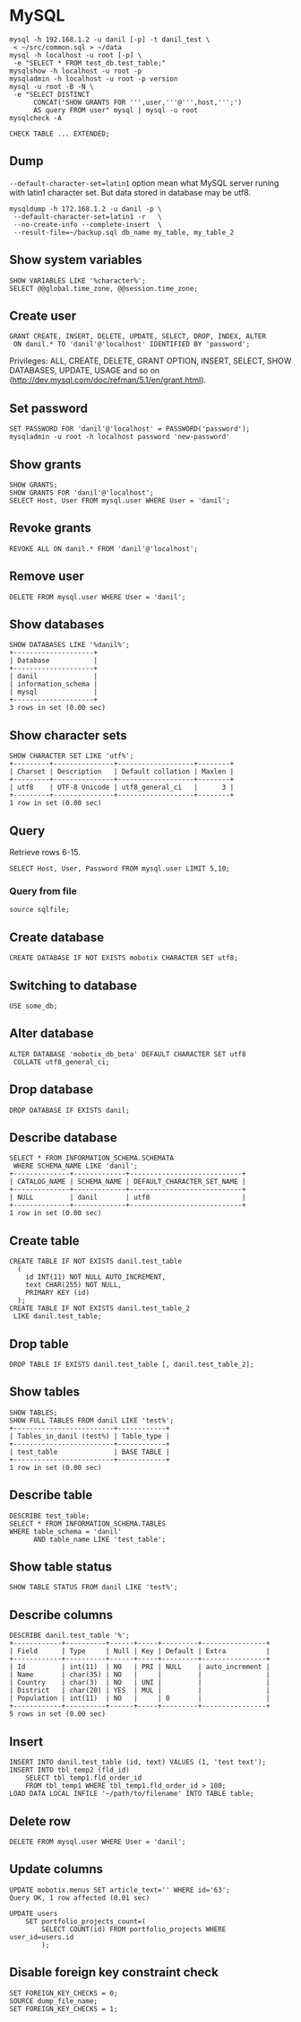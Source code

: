 <!-- -*- coding: utf-8-unix; -*-
     Danil Kutkevich's reference cards <http://kutkevich.org/rc>.
     Copyright (C) 2007, 2008, 2009, 2010 Danil Kutkevich <danil@kutkevich.org>

     This reference cards is licensed under the Creative Commons
     Attribution-Share Alike 3.0 Unported License. To view a copy of this
     license, see the COPYING file or visit
     <http://creativecommons.org/licenses/by-sa/3.0/> or send a letter to
     Creative Commons, 171 Second Street, Suite 300, San Francisco,
     California, 94105, USA. -->

MySQL
=====

    mysql -h 192.168.1.2 -u danil [-p] -t danil_test \
     < ~/src/common.sql > ~/data
    mysql -h localhost -u root [-p] \
     -e "SELECT * FROM test_db.test_table;"
    mysqlshow -h localhost -u root -p
    mysqladmin -h localhost -u root -p version
    mysql -u root -B -N \
     -e "SELECT DISTINCT
          CONCAT('SHOW GRANTS FOR ''',user,'''@''',host,''';')
          AS query FROM user" mysql | mysql -u root
    mysqlcheck -A

    CHECK TABLE ... EXTENDED;

Dump
----

`--default-character-set=latin1` option mean what MySQL server runing
with latin1 character set.  But data stored in database may be utf8.

    mysqldump -h 172.168.1.2 -u danil -p \
     --default-character-set=latin1 -r   \
     --no-create-info --complete-insert  \
     --result-file=~/backup.sql db_name my_table, my_table_2

Show system variables
---------------------

    SHOW VARIABLES LIKE '%character%';
    SELECT @@global.time_zone, @@session.time_zone;

Create user
-----------

    GRANT CREATE, INSERT, DELETE, UPDATE, SELECT, DROP, INDEX, ALTER
     ON danil.* TO 'danil'@'localhost' IDENTIFIED BY 'password';

Privileges: ALL, CREATE, DELETE, GRANT OPTION, INSERT, SELECT, SHOW
DATABASES, UPDATE, USAGE and so on
(<http://dev.mysql.com/doc/refman/5.1/en/grant.html>).

Set password
------------

    SET PASSWORD FOR 'danil'@'localhost' = PASSWORD('password');
    mysqladmin -u root -h localhost password 'new-password'

Show grants
-----------

    SHOW GRANTS;
    SHOW GRANTS FOR 'danil'@'localhost';
    SELECT Host, User FROM mysql.user WHERE User = 'danil';

Revoke grants
-------------

    REVOKE ALL ON danil.* FROM 'danil'@'localhost';

Remove user
-----------

    DELETE FROM mysql.user WHERE User = 'danil';

Show databases
--------------

    SHOW DATABASES LIKE '%danil%';
    +--------------------+
    | Database           |
    +--------------------+
    | danil              |
    | information_schema |
    | mysql              |
    +--------------------+
    3 rows in set (0.00 sec)

Show character sets
-------------------

    SHOW CHARACTER SET LIKE 'utf%';
    +---------+---------------+-------------------+--------+
    | Charset | Description   | Default collation | Maxlen |
    +---------+---------------+-------------------+--------+
    | utf8    | UTF-8 Unicode | utf8_general_ci   |      3 |
    +---------+---------------+-------------------+--------+
    1 row in set (0.00 sec)

Query
-----

Retrieve rows 6-15.

    SELECT Host, User, Password FROM mysql.user LIMIT 5,10;

### Query from file

    source sqlfile;

Create database
---------------

    CREATE DATABASE IF NOT EXISTS mobotix CHARACTER SET utf8;

Switching to database
---------------------

    USE some_db;

Alter database
--------------

    ALTER DATABASE 'mobotix_db_beta' DEFAULT CHARACTER SET utf8
     COLLATE utf8_general_ci;

Drop database
-------------

    DROP DATABASE IF EXISTS danil;

Describe database
-----------------

    SELECT * FROM INFORMATION_SCHEMA.SCHEMATA
     WHERE SCHEMA_NAME LIKE 'danil';
    +--------------+-------------+----------------------------+
    | CATALOG_NAME | SCHEMA_NAME | DEFAULT_CHARACTER_SET_NAME |
    +--------------+-------------+----------------------------+
    | NULL         | danil       | utf8                       |
    +--------------+-------------+----------------------------+
    1 row in set (0.00 sec)

Create table
------------

    CREATE TABLE IF NOT EXISTS danil.test_table
      (
        id INT(11) NOT NULL AUTO_INCREMENT,
        text CHAR(255) NOT NULL,
        PRIMARY KEY (id)
      );
    CREATE TABLE IF NOT EXISTS danil.test_table_2
     LIKE danil.test_table;

Drop table
----------

    DROP TABLE IF EXISTS danil.test_table [, danil.test_table_2];

Show tables
-----------

    SHOW TABLES;
    SHOW FULL TABLES FROM danil LIKE 'test%';
    +-------------------------+------------+
    | Tables_in_danil (test%) | Table_type |
    +-------------------------+------------+
    | test_table              | BASE TABLE |
    +-------------------------+------------+
    1 row in set (0.00 sec)

Describe table
--------------

    DESCRIBE test_table;
    SELECT * FROM INFORMATION_SCHEMA.TABLES
    WHERE table_schema = 'danil'
          AND table_name LIKE 'test_table';

Show table status
-----------------

    SHOW TABLE STATUS FROM danil LIKE 'test%';

Describe columns
----------------

    DESCRIBE danil.test_table '%';
    +------------+----------+------+-----+---------+----------------+
    | Field      | Type     | Null | Key | Default | Extra          |
    +------------+----------+------+-----+---------+----------------+
    | Id         | int(11)  | NO   | PRI | NULL    | auto_increment |
    | Name       | char(35) | NO   |     |         |                |
    | Country    | char(3)  | NO   | UNI |         |                |
    | District   | char(20) | YES  | MUL |         |                |
    | Population | int(11)  | NO   |     | 0       |                |
    +------------+----------+------+-----+---------+----------------+
    5 rows in set (0.00 sec)

Insert
------

    INSERT INTO danil.test_table (id, text) VALUES (1, 'test text');
    INSERT INTO tbl_temp2 (fld_id)
        SELECT tbl_temp1.fld_order_id
        FROM tbl_temp1 WHERE tbl_temp1.fld_order_id > 100;
    LOAD DATA LOCAL INFILE '~/path/to/filename' INTO TABLE table;


Delete row
----------

    DELETE FROM mysql.user WHERE User = 'danil';

Update columns
--------------

    UPDATE mobotix.menus SET article_text='' WHERE id='63';
    Query OK, 1 row affected (0.01 sec)

    UPDATE users
        SET portfolio_projects_count=(
            SELECT COUNT(id) FROM portfolio_projects WHERE user_id=users.id
            );

Disable foreign key constraint check
------------------------------------

    SET FOREIGN_KEY_CHECKS = 0;
    SOURCE dump_file_name;
    SET FOREIGN_KEY_CHECKS = 1;
